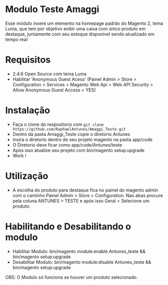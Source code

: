 # Modulo Teste Amaggi

Esse módulo insere um elemento na homepage padrão do Magento 2, tema Luma, que tem por 
objetivo exibir uma caixa com único produto em destaque, juntamente com seu estoque disponível 
sendo atualizado em tempo real


# Requisitos 

- 2.4.6 Open Source com tema Luma
- Habilitar 'Anonymous Guest Acess' (Painel Admin > Store > Configuration > Services > Magento Web Api > Web API Security > Allow Anonymous Guest Access = YES) 

# Instalação

- Faça o clone do respositorio com `git clone https://github.com/RaphaelAntunes/Amaggi_Teste.git`
- Dentro da pasta Amaggi_Teste copie o diretorio Antunes
- Insira o diretorio dentro de seu projeto magento na pasta app/code
- O Diretorio deve ficar como app/code/Antunes/teste
- Após isso atualize seu projeto com bin/magento setup:upgrade
- Work !

# Utilização

- A escolha do produto para destaque fica no painel do magento admin com o caminho
Painel Admin > Store > Configuration. Nas abas procure pela coluna ANTUNES > TESTE e após isso Geral > Selecione um produto.


# Habilitando e Desabilitando o modulo
- Habilitar Modulo: bin/magento module:enable Antunes_teste && bin/magento setup:upgrade
- Desabilitar Modulo: bin/magento module:disable Antunes_teste && bin/magento setup:upgrade


OBS: O Modulo só funciona se houver um produto selecionado.
